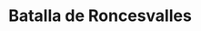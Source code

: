 ﻿---
title: "Batalla de Roncesvalles"
permalink: periodes_161.html
layout: periode
dataInici: 778
sidebar: periodes
pares:
  - 539:
    title: "Imperio Carolingio"
    dataInici: "(751)"
    dataFi: "(888)"

fills:
jocsPrincipals:
jocsEscenaris:
jocsEpoca:
  - title: "La Reconquista: Edad Media S.VIII – XV"
    bggId: 120423
    escenari: "Roncesvalles"

jocsEpocaEscenaris:
  - title: "Anachronism"
    bggId: 14038
    escenari: "Roland le Paladin"
    dataInici: 
    dataFi: 778

---

